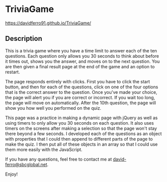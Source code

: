 # TriviaGame

https://davidferro91.github.io/TriviaGame/

## Description
This is a trivia game where you have a time limit to answer each of the ten questions.  Each question only allows you 30 seconds to think about before it times out, shows you the answer, and moves on to the next question.  You are then given a final result page at the end of the game and an option to restart.

The page responds entirely with clicks.  First you have to click the start button, and then for each of the questions, click on one of the four options that is the correct answer to the question.  Once you've made your choice, the page will alert you if you are correct or incorrect.  If you wait too long, the page will move on automatically.  After the 10th question, the page will show you how well you performed on the quiz.

This page was a practice in making a dynamic page with jQuery as well as using timers to only allow you 30 seconds on each question.  It also uses timers on the screens after making a selection so that the page won't stay there beyond a few seconds.  I developed each of the questions as an object with properties that I could then append to different parts of the page to make the quiz.  I then put all of these objects in an array so that I could use them more easily with the JavaScript.

If you have any questions, feel free to contact me at david-ferro@sbcglobal.net.

Enjoy!